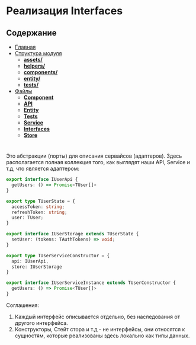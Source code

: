 # **Реализация Interfaces**

## **Содержание**

- [Главная](README.md)
- [Структура модуля](../directories/README.md)
  - [**assets/**](../directories/assets.md)
  - [**helpers/**](../directories/helpers.md)
  - [**components/**](../directories/components.md)
  - [**entity/**](../directories/entity.md)
  - [**tests/**](../directories/tests.md)
- [Файлы](README.md)
  - [**Component**](component.md)
  - [**API**](api.md)
  - [**Entity**](entity.md)
  - [**Tests**](tests.md)
  - [**Service**](service.md)
  - [**Interfaces**](interfaces.md)
  - [**Store**](store.md)

#

Это абстракции (порты) для описания сервайсов (адаптеров). Здесь располагается полная коллекция того, как выглядят наши API, Service и т.д, что является адаптером:

```typescript
export interface IUserApi {
  getUsers: () => Promise<TUser[]>
}

export type TUserState = {
  accessToken: string;
  refreshToken: string;
  user: TUser;
}

export interface IUserStorage extends TUserState {
  setUser: (tokens: TAuthTokens) => void;
}

export type TUserServiceConstructor = {
  api: IUserApi,
  store: IUserStorage
}

export interface IUserServiceInstance extends TUserConstructor {
  getUsers: () => Promise<TUser[]>
}
```

Соглашения:

1. Каждый интерфейс описывается отдельно, без наследования от другого интерфейса.
2. Конструкторы, Стейт стора и т.д - не интерфейсы, они относятся к сущностям, которые реализованы здесь локально как типы данных.